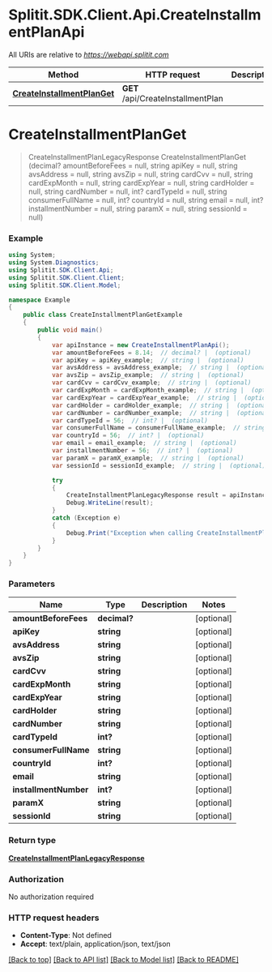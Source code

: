 # Splitit.SDK.Client.Api.CreateInstallmentPlanApi

All URIs are relative to *https://webapi.splitit.com*

Method | HTTP request | Description
------------- | ------------- | -------------
[**CreateInstallmentPlanGet**](CreateInstallmentPlanApi.md#createinstallmentplanget) | **GET** /api/CreateInstallmentPlan | 


<a name="createinstallmentplanget"></a>
# **CreateInstallmentPlanGet**
> CreateInstallmentPlanLegacyResponse CreateInstallmentPlanGet (decimal? amountBeforeFees = null, string apiKey = null, string avsAddress = null, string avsZip = null, string cardCvv = null, string cardExpMonth = null, string cardExpYear = null, string cardHolder = null, string cardNumber = null, int? cardTypeId = null, string consumerFullName = null, int? countryId = null, string email = null, int? installmentNumber = null, string paramX = null, string sessionId = null)



### Example
```csharp
using System;
using System.Diagnostics;
using Splitit.SDK.Client.Api;
using Splitit.SDK.Client.Client;
using Splitit.SDK.Client.Model;

namespace Example
{
    public class CreateInstallmentPlanGetExample
    {
        public void main()
        {
            var apiInstance = new CreateInstallmentPlanApi();
            var amountBeforeFees = 8.14;  // decimal? |  (optional) 
            var apiKey = apiKey_example;  // string |  (optional) 
            var avsAddress = avsAddress_example;  // string |  (optional) 
            var avsZip = avsZip_example;  // string |  (optional) 
            var cardCvv = cardCvv_example;  // string |  (optional) 
            var cardExpMonth = cardExpMonth_example;  // string |  (optional) 
            var cardExpYear = cardExpYear_example;  // string |  (optional) 
            var cardHolder = cardHolder_example;  // string |  (optional) 
            var cardNumber = cardNumber_example;  // string |  (optional) 
            var cardTypeId = 56;  // int? |  (optional) 
            var consumerFullName = consumerFullName_example;  // string |  (optional) 
            var countryId = 56;  // int? |  (optional) 
            var email = email_example;  // string |  (optional) 
            var installmentNumber = 56;  // int? |  (optional) 
            var paramX = paramX_example;  // string |  (optional) 
            var sessionId = sessionId_example;  // string |  (optional) 

            try
            {
                CreateInstallmentPlanLegacyResponse result = apiInstance.CreateInstallmentPlanGet(amountBeforeFees, apiKey, avsAddress, avsZip, cardCvv, cardExpMonth, cardExpYear, cardHolder, cardNumber, cardTypeId, consumerFullName, countryId, email, installmentNumber, paramX, sessionId);
                Debug.WriteLine(result);
            }
            catch (Exception e)
            {
                Debug.Print("Exception when calling CreateInstallmentPlanApi.CreateInstallmentPlanGet: " + e.Message );
            }
        }
    }
}
```

### Parameters

Name | Type | Description  | Notes
------------- | ------------- | ------------- | -------------
 **amountBeforeFees** | **decimal?**|  | [optional] 
 **apiKey** | **string**|  | [optional] 
 **avsAddress** | **string**|  | [optional] 
 **avsZip** | **string**|  | [optional] 
 **cardCvv** | **string**|  | [optional] 
 **cardExpMonth** | **string**|  | [optional] 
 **cardExpYear** | **string**|  | [optional] 
 **cardHolder** | **string**|  | [optional] 
 **cardNumber** | **string**|  | [optional] 
 **cardTypeId** | **int?**|  | [optional] 
 **consumerFullName** | **string**|  | [optional] 
 **countryId** | **int?**|  | [optional] 
 **email** | **string**|  | [optional] 
 **installmentNumber** | **int?**|  | [optional] 
 **paramX** | **string**|  | [optional] 
 **sessionId** | **string**|  | [optional] 

### Return type

[**CreateInstallmentPlanLegacyResponse**](CreateInstallmentPlanLegacyResponse.md)

### Authorization

No authorization required

### HTTP request headers

 - **Content-Type**: Not defined
 - **Accept**: text/plain, application/json, text/json

[[Back to top]](#) [[Back to API list]](../README.md#documentation-for-api-endpoints) [[Back to Model list]](../README.md#documentation-for-models) [[Back to README]](../README.md)

